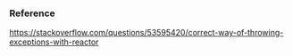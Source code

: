 ### Reference
https://stackoverflow.com/questions/53595420/correct-way-of-throwing-exceptions-with-reactor
